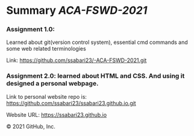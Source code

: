 # Summary *ACA-FSWD-2021*


### Assignment 1.0: 
Learned about git(version control system), essential cmd commands and some web related terminologies
          
Link: 
https://github.com/ssabari23/-ACA-FSWD-2021.git



### Assignment 2.0: learned about HTML and CSS. And using it designed a personal webpage.

Link to personal website repo is:
https://github.com/ssabari23/ssabari23.github.io.git
                  
Website URL: https://ssabari23.github.io
                                   
© 2021 GitHub, Inc.
